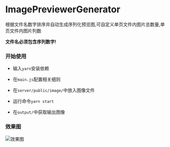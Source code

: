 # ImagePreviewerGenerator

根据文件名数字排序并自动生成序列化预览图,可自定义单页文件内图片总数量,单页文件内图片列数

**文件名必须包含序列数字!**



### 开始使用

* 输入`yarn`安装依赖

* 在`main.js`配置相关细则

* 在`server/public/image/`中放入图像文件
* 运行命令`yarn start`

* 在`output/`中获取输出图像



### 效果图

![效果图](https://tu.yaohuo.me/imgs/2021/04/1b43c05422951f3a.jpg)
